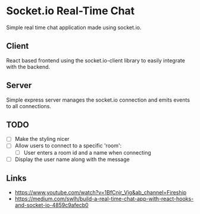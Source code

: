 # Socket.io Real-Time Chat

Simple real time chat application made using socket.io.

## Client

React based frontend using the socket.io-client library to easily integrate with the backend.

## Server

Simple express server manages the socket.io connection and emits events to all connections.

## TODO

- [ ] Make the styling nicer
- [ ] Allow users to connect to a specific 'room':
  - [ ] User enters a room id and a name when connecting
- [ ] Display the user name along with the message

## Links

- <https://www.youtube.com/watch?v=1BfCnjr_Vjg&ab_channel=Fireship>
- <https://medium.com/swlh/build-a-real-time-chat-app-with-react-hooks-and-socket-io-4859c9afecb0>

